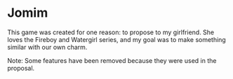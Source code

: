 # Jomim


This game was created for one reason: to propose to my girlfriend. She loves the Fireboy and Watergirl series, and my goal was to make something similar with our own charm.

Note: Some features have been removed because they were used in the proposal.
